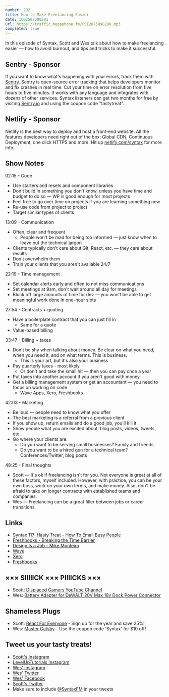```yaml
---
number: 292
title: How to Make Freelancing Easier
date: 1602507600281
url: https://traffic.megaphone.fm/FSI2875898298.mp3
completed: true
---
```


In this episode of Syntax, Scott and Wes talk about how to make freelancing easier — how to avoid burnout, and tips and tricks to make it successful. 

## Sentry - Sponsor
If you want to know what's happening with your errors, track them with [Sentry](https://sentry.io/). Sentry is open-source error tracking that helps developers monitor and fix crashes in real time. Cut your time on error resolution from five hours to five minutes. It works with any language and integrates with dozens of other services. Syntax listeners can get two months for free by visiting [Sentry.io](https://sentry.io/) and using the coupon code "tastytreat".

## Netlify - Sponsor
Netlify is the best way to deploy and host a front-end website. All the features developers need right out of the box: Global CDN, Continuous Deployment, one click HTTPS and more. Hit up [netlify.com/syntax](https://netlify.com/syntax) for more info.

## Show Notes

02:15 - Code
* Use starters and resets and component libraries
* Don't build in something you don't know, unless you have time and budget to do so — WP is good enough for most projects
* Feel free to go over time on projects if you are learning something new
* Re-use code from project to project
* Target similar types of clients

13:09 - Communication
* Often, clear and frequent
    * People won't be mad for being too informed — just know when to leave out the technical jargon
* Clients typically don't care about Git, React, etc. — they care about results
* Don't overwhelm them
* Train your clients that you aren't available 24/7

22:19 - Time management
* Set calendar alerts early and often to not miss communications
* Set meetings at 9am, don't wait around all day for meetings
* Block off large amounts of time for dev — you won't be able to get meaningful work done in one-hour slots

27:54 - Contracts + quoting
* Have a boilerplate contract that you can just fill in
    * Same for a quote
* Value-based billing

33:47 - Billing + taxes
* Don't be shy when talking about money. Be clear on what you need, when you need it, and on what terms. This is business.
    * This is your art, but it's also your business
* Pay quarterly taxes - most likely
    * Or don't and take the small hit — then you can pay once a year
* Put taxes into another account if you aren't good with money
* Get a billing management system or get an accountant — you need to focus on working on code
    * Wave Apps, Xero, Freshbooks

42:03 - Marketing
* Be loud — people need to know what you offer
* The best marketing is a referral from a previous client
* If you show up, return emails and do a good job, you'll kill it
* Show people what you are excited about: blog posts, videos, tweets, etc.
* Go where your clients are:
    * Do you want to be serving small businesses? Family and friends
    * Do you want to be a hired gun for a technical team? Conferences/Twitter, blog posts

48:25 - Final thoughts
* Scott — It's ok if freelancing isn't for you. Not everyone is great at all of these factors, myself included. However, with practice, you can be your own boss, work on your own terms, and make money. Also, don't be afraid to take on longer contracts with established teams and companies.
* Wes — Freelancing can be a great filler between jobs or career transitions.

## Links
* [Syntax 117: Hasty Treat - How To Email Busy People](https://syntax.fm/show/117/hasty-treat-how-to-email-busy-people)
* [Freshbooks - Breaking the Time Barrier](https://www.freshbooks.com/fbstaticprod-uploads/public-website-assets/other/Breaking-the-Time-Barrier.pdf)
* [Design Is a Job - Mike Monteiro](https://abookapart.com/products/design-is-a-job)
* [Wave](https://www.waveapps.com/)
* [Xero](https://www.xero.com/)
* [Freshbooks](https://www.freshbooks.com/)

## ××× SIIIIICK ××× PIIIICKS ×××
* Scott: [Displaced Gamers YouTube Channel](https://www.youtube.com/c/DisplacedGamers)
* Wes: [Battery Adapter for DeWALT 20V Max 18v Dock Power Connector](https://www.amazon.com/battery-adapter-DeWALT-connector-robotics/dp/B07HKGM78H) 

## Shameless Plugs
* Scott: [React For Everyone](https://www.leveluptutorials.com/pro) - Sign up for the year and save 25%!
* Wes: [Master Gatsby](https://wesbos.com/courses/) - Use the coupon code 'Syntax' for $10 off!

## Tweet us your tasty treats!
* [Scott's Instagram](https://www.instagram.com/stolinski/)
* [LevelUpTutorials Instagram](https://www.instagram.com/LevelUpTutorials/)
* [Wes' Instagram](https://www.instagram.com/wesbos/)
* [Wes' Twitter](https://twitter.com/wesbos)
* [Wes' Facebook](https://www.facebook.com/wesbos.developer)
* [Scott's Twitter](https://twitter.com/stolinski)
* Make sure to include [@SyntaxFM](https://twitter.com/SyntaxFM) in your tweets